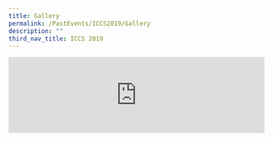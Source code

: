 ```yaml
---
title: Gallery
permalink: /PastEvents/ICCS2019/Gallery
description: ""
third_nav_title: ICCS 2019
---
```

<iframe src="https://docs.google.com/presentation/d/e/2PACX-1vSykYfNfiUH2zB7HTCwX3mhMb2s2j6I9V1IQSki58uVkt0Z3FIPlvjFSHUsUP3sL7BUhYeoU5og5FJv/embed?start=true&loop=true&delayms=3000" frameborder="0" width="100%" height="auto" allowfullscreen="true" mozallowfullscreen="true" webkitallowfullscreen="true"></iframe>
